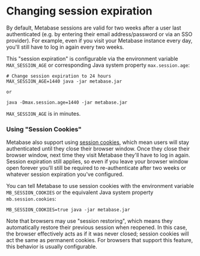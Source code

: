 # Changing session expiration

By default, Metabase sessions are valid for two weeks after a user last authenticated (e.g. by entering their email
address/password or via an SSO provider). For example, even if you visit your Metabase instance every day, you'll
still have to log in again every two weeks.

This "session expiration" is configurable via the environment variable `MAX_SESSION_AGE` or corresponding Java system
property `max.session.age`:

```
# Change session expiration to 24 hours
MAX_SESSION_AGE=1440 java -jar metabase.jar

or

java -Dmax.session.age=1440 -jar metabase.jar
```

`MAX_SESSION_AGE` is in minutes.


### Using "Session Cookies"

Metabase also support using [session
cookies](https://developer.mozilla.org/en-US/docs/Web/HTTP/Cookies#Session_cookies), which mean users will stay
authenticated until they close their browser window. Once they close their browser window, next time they visit
Metabase they'll have to log in again. Session expiration still applies, so even if you leave your browser window open
forever you'll still be required to re-authenticate after two weeks or whatever session expiration you've configured.

You can tell Metabase to use session cookies with the environment variable `MB_SESSION_COOKIES` or the equivalent Java
system property `mb.session.cookies`:

```
MB_SESSION_COOKIES=true java -jar metabase.jar
```

Note that browsers may use "session restoring", which means they automatically restore their previous session when
reopened. In this case, the browser effectively acts as if it was never closed; session cookies will act
the same as permanent cookies. For browsers that support this feature, this behavior is usually configurable.
